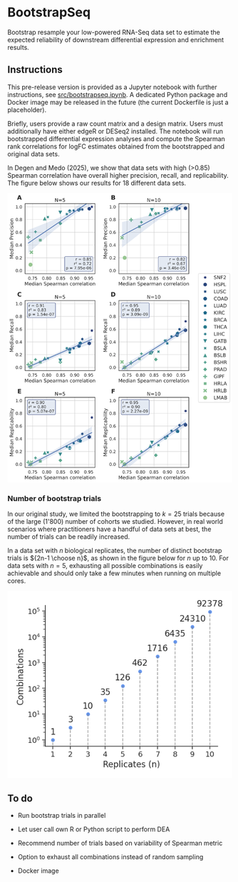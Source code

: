 # BootstrapSeq

Bootstrap resample your low-powered RNA-Seq data set to estimate the expected reliability of downstream differential expression and enrichment results.

## Instructions

This pre-release version is provided as a Jupyter notebook with further instructions, see [src/bootstrapseq.ipynb](./src/bootstrapseq.ipynb). A dedicated Python package and Docker image may be released in the future (the current Dockerfile is just a placeholder).

Briefly, users provide a raw count matrix and a design matrix. Users must additionally have either edgeR or DESeq2 installed. The notebook will run bootstrapped differential expression analyses and compute the Spearman rank correlations for logFC estimates obtained from the bootstrapped and original data sets.

In Degen and Medo (2025), we show that data sets with high (>0.85) Spearman correlation have overall higher precision, recall, and replicability. The figure below shows our results for 18 different data sets.

![Fig. 5 from Degen and Medo 2025](./assets/Fig5.png)

### Number of bootstrap trials

In our original study, we limited the bootstrapping to $k=25$ trials because of the large (1'800) number of cohorts we studied. However, in real world scenarios where practitioners have a handful of data sets at best, the number of trials can be readily increased.

In a data set with $n$ biological replicates, the number of distinct bootstrap trials is ${2n-1 \choose n}$, as shown in the figure below for $n$ up to 10. For data sets with $n=5$, exhausting all possible combinations is easily achievable and should only take a few minutes when running on multiple cores.

![Combinations vs replicates](./assets/trials.png)

## To do

- Run bootstrap trials in parallel

- Let user call own R or Python script to perform DEA

- Recommend number of trials based on variability of Spearman metric

- Option to exhaust all combinations instead of random sampling

- Docker image
